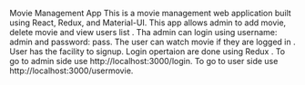 Movie Management App
This is a movie management web application built using React, Redux, and Material-UI. 
This app allows admin to add movie, delete movie and view users list . Tha admin can login using username: admin and password: pass.
The user can watch movie if they are logged in . User has the facility to signup.
Login opertaion are done using Redux .
To go to admin side use http://localhost:3000/login.
To go to user side use http://localhost:3000/usermovie.
